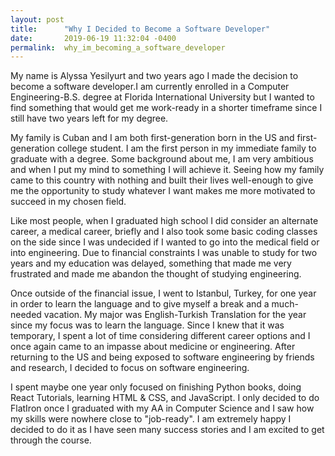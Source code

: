 ```yaml
---
layout: post
title:      "Why I Decided to Become a Software Developer"
date:       2019-06-19 11:32:04 -0400
permalink:  why_im_becoming_a_software_developer
---
```





 My name is Alyssa Yesilyurt and two years ago I made the decision to become a software developer.I am currently enrolled in a Computer Engineering-B.S. degree at Florida International University but I wanted to find something that would get me work-ready in a shorter timeframe since I still have two years left for my degree.

My family is Cuban and I am both first-generation born in the US and first-generation college student. I am the first person in my immediate family to graduate with a degree. Some background about me, I am very ambitious and when I put my mind to something I will achieve it. Seeing how my family came to this country with nothing and built their lives well-enough to give me the opportunity to study whatever I want makes me more motivated to succeed in my chosen field. 

Like most people, when I graduated high school I did consider an alternate career, a medical career, briefly and I also took some basic coding classes on the side since I was undecided if I wanted to go into the medical field or into engineering. Due to financial constraints I was unable to study for two years and my education was delayed, something that made me very frustrated and made me abandon the thought of studying engineering. 

Once outside of the financial issue, I went to Istanbul, Turkey, for one year in order to learn the language and to give myself a break and a much-needed vacation. My major was English-Turkish Translation for the year since my focus was to learn the language. Since I knew that it was temporary, I spent a lot of time considering different career options and I once again came to an impasse about medicine or engineering. After returning to the US and being exposed to software engineering by friends and research, I decided to focus on software engineering.

I spent maybe one year only focused on finishing Python books, doing React Tutorials, learning HTML & CSS, and JavaScript. I only decided to do FlatIron once I graduated with my AA in Computer Science and I saw how my skills were nowhere close to "job-ready". I am extremely happy I decided to do it as I have seen many success stories and I am excited to get through the course. 


